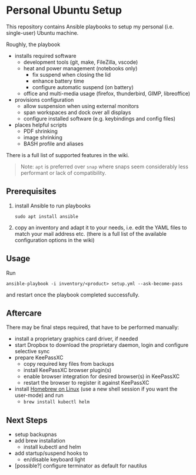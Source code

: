 # Personal Ubuntu Setup

This repository contains Ansible playbooks to setup my personal (i.e. single-user) Ubuntu machine.

Roughly, the playbook

* installs required software
  * development tools (git, make, FileZilla, vscode)
  * heat and power management (notebooks only)
    * fix suspend when closing the lid
    * enhance battery time
    * configure automatic suspend (on battery)
  * office and multi-media usage (firefox, thunderbird, GIMP, libreoffice)
* provisions configuration
  * allow suspension when using external monitors
  * span workspaces and dock over all displays
  * configure installed software (e.g. keybindings and config files)
* places helpful scripts
  * PDF shrinking
  * image shrinking
  * BASH profile and aliases

There is a full list of supported features in the wiki.

>Note: `apt` is preferred over `snap` where snaps seem considerably less performant or lack of compatibility.

## Prerequisites

1. install Ansible to run playbooks

       sudo apt install ansible

2. copy an inventory and adapt it to your needs, i.e. edit the YAML files to match your mail address etc. (there is a full list of the available configuration options in the wiki)

## Usage

Run

    ansible-playbook -i inventory/<product> setup.yml --ask-become-pass

and restart once the playbook completed successfully.

## Aftercare

There may be final steps required, that have to be performed manually:

* install a proprietary graphics card driver, if needed
* start Dropbox to download the proprietary daemon, login and configure selective sync
* prepare KeePassXC
  * copy required key files from backups
  * install KeePassXC browser plugin(s)
  * enable browser integration for desired browser(s) in KeePassXC
  * restart the browser to register it against KeePassXC
* install [Homebrew on Linux](https://docs.brew.sh/Homebrew-on-Linux) (use a new shell session if you want the user-mode) and run
  * `brew install kubectl helm`

## Next Steps

* setup backupnas
* add brew installation
  * install kubectl and helm
* add startup/suspend hooks to
  * en/disable keyboard light
* [possible?] configure terminator as default for nautilus
